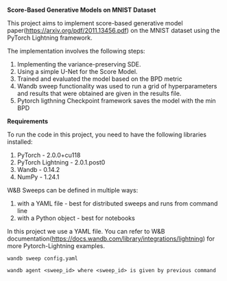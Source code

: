 **Score-Based Generative Models on MNIST Dataset**


This project aims to implement score-based generative model paper(https://arxiv.org/pdf/2011.13456.pdf) on the MNIST dataset using the PyTorch Lightning framework. 


The implementation involves the following steps:

1. Implementing the variance-preserving SDE.
2. Using a simple U-Net for the Score Model.
3. Trained and evaluated the model based on the BPD metric
4. Wandb sweep functionality was used to run a grid of hyperparameters and results that were obtained are given in the results file.
5. Pytorch ligthning Checkpoint framework saves the model with the min BPD


**Requirements**

To run the code in this project, you need to have the following libraries installed:

1. PyTorch - 2.0.0+cu118
2. PyTorch Lightning - 2.0.1.post0
3. Wandb - 0.14.2
4. NumPy - 1.24.1

   
W&B Sweeps can be defined in multiple ways:

1. with a YAML file - best for distributed sweeps and runs from command line
2. with a Python object - best for notebooks


In this project we use a YAML file. You can refer to W&B documentation(https://docs.wandb.com/library/integrations/lightning) for more Pytorch-Lightning examples.
```
wandb sweep config.yaml
```
```
wandb agent <sweep_id> where <sweep_id> is given by previous command
```

